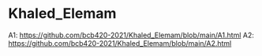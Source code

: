 # Khaled_Elemam

A1: https://github.com/bcb420-2021/Khaled_Elemam/blob/main/A1.html
A2: https://github.com/bcb420-2021/Khaled_Elemam/blob/main/A2.html
